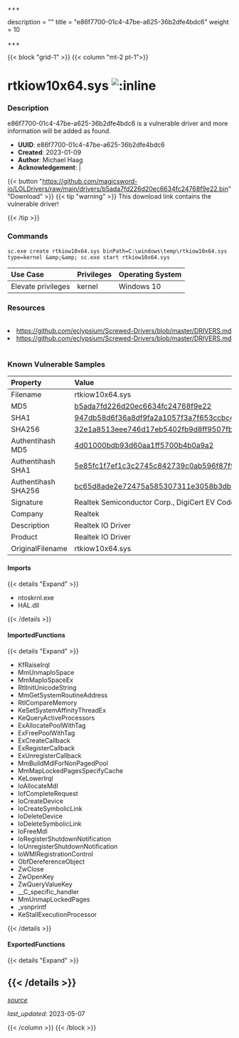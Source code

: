 +++

description = ""
title = "e86f7700-01c4-47be-a625-36b2dfe4bdc6"
weight = 10

+++


{{< block "grid-1" >}}
{{< column "mt-2 pt-1">}}


# rtkiow10x64.sys ![:inline](/images/twitter_verified.png) 


### Description

e86f7700-01c4-47be-a625-36b2dfe4bdc6 is a vulnerable driver and more information will be added as found.
- **UUID**: e86f7700-01c4-47be-a625-36b2dfe4bdc6
- **Created**: 2023-01-09
- **Author**: Michael Haag
- **Acknowledgement**:  | [](https://twitter.com/)

{{< button "https://github.com/magicsword-io/LOLDrivers/raw/main/drivers/b5ada7fd226d20ec6634fc24768f9e22.bin" "Download" >}}
{{< tip "warning" >}}
This download link contains the vulnerable driver!

{{< /tip >}}

### Commands

```
sc.exe create rtkiow10x64.sys binPath=C:\windows\temp\rtkiow10x64.sys     type=kernel &amp;&amp; sc.exe start rtkiow10x64.sys
```

| Use Case | Privileges | Operating System | 
|:---- | ---- | ---- |
| Elevate privileges | kernel | Windows 10 |

### Resources
<br>
<li><a href=" https://github.com/eclypsium/Screwed-Drivers/blob/master/DRIVERS.md"> https://github.com/eclypsium/Screwed-Drivers/blob/master/DRIVERS.md</a></li>
<li><a href="https://github.com/eclypsium/Screwed-Drivers/blob/master/DRIVERS.md">https://github.com/eclypsium/Screwed-Drivers/blob/master/DRIVERS.md</a></li>
<br>

### Known Vulnerable Samples

| Property           | Value |
|:-------------------|:------|
| Filename           | rtkiow10x64.sys |
| MD5                | [b5ada7fd226d20ec6634fc24768f9e22](https://www.virustotal.com/gui/file/b5ada7fd226d20ec6634fc24768f9e22) |
| SHA1               | [947db58d6f36a8df9fa2a1057f3a7f653ccbc42e](https://www.virustotal.com/gui/file/947db58d6f36a8df9fa2a1057f3a7f653ccbc42e) |
| SHA256             | [32e1a8513eee746d17eb5402fb9d8ff9507fb6e1238e7ff06f7a5c50ff3df993](https://www.virustotal.com/gui/file/32e1a8513eee746d17eb5402fb9d8ff9507fb6e1238e7ff06f7a5c50ff3df993) |
| Authentihash MD5   | [4d01000bdb93d60aa1ff5700b4b0a9a2](https://www.virustotal.com/gui/search/authentihash%253A4d01000bdb93d60aa1ff5700b4b0a9a2) |
| Authentihash SHA1  | [5e85fc1f7ef1c3c2745c842739c0ab596f87f9f9](https://www.virustotal.com/gui/search/authentihash%253A5e85fc1f7ef1c3c2745c842739c0ab596f87f9f9) |
| Authentihash SHA256| [bc65d8ade2e72475a585307311e3058b3dbc4a7d2be6740c2c53a5902e698e7f](https://www.virustotal.com/gui/search/authentihash%253Abc65d8ade2e72475a585307311e3058b3dbc4a7d2be6740c2c53a5902e698e7f) |
| Signature         | Realtek Semiconductor Corp., DigiCert EV Code Signing CA, DigiCert   |
| Company           | Realtek                                             |
| Description       | Realtek IO Driver |
| Product           | Realtek IO Driver                       |
| OriginalFilename  | rtkiow10x64.sys  |


#### Imports
{{< details "Expand" >}}
* ntoskrnl.exe
* HAL.dll

{{< /details >}}
#### ImportedFunctions
{{< details "Expand" >}}
* KfRaiseIrql
* MmUnmapIoSpace
* MmMapIoSpaceEx
* RtlInitUnicodeString
* MmGetSystemRoutineAddress
* RtlCompareMemory
* KeSetSystemAffinityThreadEx
* KeQueryActiveProcessors
* ExAllocatePoolWithTag
* ExFreePoolWithTag
* ExCreateCallback
* ExRegisterCallback
* ExUnregisterCallback
* MmBuildMdlForNonPagedPool
* MmMapLockedPagesSpecifyCache
* KeLowerIrql
* IoAllocateMdl
* IofCompleteRequest
* IoCreateDevice
* IoCreateSymbolicLink
* IoDeleteDevice
* IoDeleteSymbolicLink
* IoFreeMdl
* IoRegisterShutdownNotification
* IoUnregisterShutdownNotification
* IoWMIRegistrationControl
* ObfDereferenceObject
* ZwClose
* ZwOpenKey
* ZwQueryValueKey
* __C_specific_handler
* MmUnmapLockedPages
* _vsnprintf
* KeStallExecutionProcessor

{{< /details >}}
#### ExportedFunctions
{{< details "Expand" >}}

{{< /details >}}
-----



[*source*](https://github.com/magicsword-io/LOLDrivers/tree/main/yaml/e86f7700-01c4-47be-a625-36b2dfe4bdc6.yaml)

*last_updated:* 2023-05-07








{{< /column >}}
{{< /block >}}
